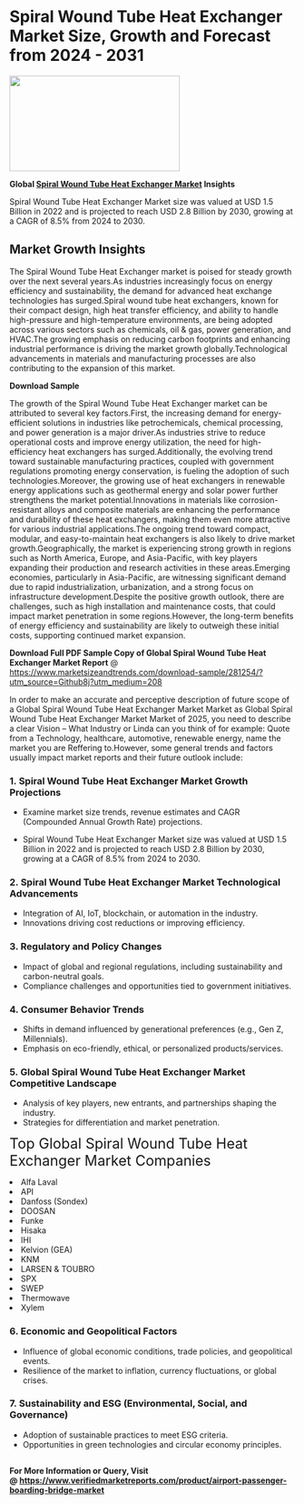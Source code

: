 <H1>Spiral Wound Tube Heat Exchanger Market Size, Growth and Forecast from 2024 - 2031</H1><img class="aligncenter size-medium wp-image-584254" src="https://thirdeyenews.in/wp-content/uploads/2024/09/Global-Market-Research-300x168.jpeg" alt="" width="300" height="168" /><p><strong>Global&nbsp;<a href="https://www.marketsizeandtrends.com/download-sample/281254/?utm_source=Github8j?utm_medium=208">Spiral Wound Tube Heat Exchanger Market</a> Insights</strong></p><p>Spiral Wound Tube Heat Exchanger Market size was valued at USD 1.5 Billion in 2022 and is projected to reach USD 2.8 Billion by 2030, growing at a CAGR of 8.5% from 2024 to 2030.</p><p><h2>Market Growth Insights</h2> <p>The Spiral Wound Tube Heat Exchanger market is poised for steady growth over the next several years.As industries increasingly focus on energy efficiency and sustainability, the demand for advanced heat exchange technologies has surged.Spiral wound tube heat exchangers, known for their compact design, high heat transfer efficiency, and ability to handle high-pressure and high-temperature environments, are being adopted across various sectors such as chemicals, oil & gas, power generation, and HVAC.The growing emphasis on reducing carbon footprints and enhancing industrial performance is driving the market growth globally.Technological advancements in materials and manufacturing processes are also contributing to the expansion of this market.</p> <p><strong>Download Sample</strong></p> <p>The growth of the Spiral Wound Tube Heat Exchanger market can be attributed to several key factors.First, the increasing demand for energy-efficient solutions in industries like petrochemicals, chemical processing, and power generation is a major driver.As industries strive to reduce operational costs and improve energy utilization, the need for high-efficiency heat exchangers has surged.Additionally, the evolving trend toward sustainable manufacturing practices, coupled with government regulations promoting energy conservation, is fueling the adoption of such technologies.Moreover, the growing use of heat exchangers in renewable energy applications such as geothermal energy and solar power further strengthens the market potential.Innovations in materials like corrosion-resistant alloys and composite materials are enhancing the performance and durability of these heat exchangers, making them even more attractive for various industrial applications.The ongoing trend toward compact, modular, and easy-to-maintain heat exchangers is also likely to drive market growth.Geographically, the market is experiencing strong growth in regions such as North America, Europe, and Asia-Pacific, with key players expanding their production and research activities in these areas.Emerging economies, particularly in Asia-Pacific, are witnessing significant demand due to rapid industrialization, urbanization, and a strong focus on infrastructure development.Despite the positive growth outlook, there are challenges, such as high installation and maintenance costs, that could impact market penetration in some regions.However, the long-term benefits of energy efficiency and sustainability are likely to outweigh these initial costs, supporting continued market expansion.</p> <p><span class=""><strong>Download Full PDF Sample Copy of Global Spiral Wound Tube Heat Exchanger Market Report</strong> @ <a href="https://www.marketsizeandtrends.com/download-sample/281254/?utm_source=Github8j?utm_medium=208" target="_blank">https://www.marketsizeandtrends.com/download-sample/281254/?utm_source=Github8j?utm_medium=208</a></span></p><p>In order to make an accurate and perceptive description of future scope of a Global&nbsp;Spiral Wound Tube Heat Exchanger Market Market as Global&nbsp;Spiral Wound Tube Heat Exchanger Market Market of 2025, you need to describe a clear Vision &ndash; What Industry or Linda can you think of for example: Quote from a Technology, healthcare, automotive, renewable energy, name the market you are Reffering to.However, some general trends and factors usually impact market reports and their future outlook include:</p><h3>1.&nbsp;<strong>Spiral Wound Tube Heat Exchanger Market Growth Projections</strong></h3><ul><li>Examine market size trends, revenue estimates and CAGR (Compounded Annual Growth Rate) projections.</li><li><p>Spiral Wound Tube Heat Exchanger Market size was valued at USD 1.5 Billion in 2022 and is projected to reach USD 2.8 Billion by 2030, growing at a CAGR of 8.5% from 2024 to 2030.</p></li></ul><h3>2.&nbsp;<strong>Spiral Wound Tube Heat Exchanger Market Technological Advancements</strong></h3><ul><li>Integration of AI, IoT, blockchain, or automation in the industry.</li><li>Innovations driving cost reductions or improving efficiency.</li></ul><h3>3.&nbsp;<strong>Regulatory and Policy Changes</strong></h3><ul><li>Impact of global and regional regulations, including sustainability and carbon-neutral goals.</li><li>Compliance challenges and opportunities tied to government initiatives.</li></ul><h3>4.&nbsp;<strong>Consumer Behavior Trends</strong></h3><ul><li>Shifts in demand influenced by generational preferences (e.g., Gen Z, Millennials).</li><li>Emphasis on eco-friendly, ethical, or personalized products/services.</li></ul><h3>5.&nbsp;<strong>Global Spiral Wound Tube Heat Exchanger Market Competitive Landscape</strong></h3><ul><li>Analysis of key players, new entrants, and partnerships shaping the industry.</li><li>Strategies for differentiation and market penetration.</li></ul><p data-pm-slice="1 1 []"><span style="color: inherit; font-family: inherit; font-size: 25px;">Top Global Spiral Wound Tube Heat Exchanger Market Companies</span></p><div class="" data-test-id=""><p><li>Alfa Laval</li><li> API</li><li> Danfoss (Sondex)</li><li> DOOSAN</li><li> Funke</li><li> Hisaka</li><li> IHI</li><li> Kelvion (GEA)</li><li> KNM</li><li> LARSEN & TOUBRO</li><li> SPX</li><li> SWEP</li><li> Thermowave</li><li> Xylem</li></p></div><h3>6.&nbsp;<strong>Economic and Geopolitical Factors</strong></h3><ul><li>Influence of global economic conditions, trade policies, and geopolitical events.</li><li>Resilience of the market to inflation, currency fluctuations, or global crises.</li></ul><h3>7.&nbsp;<strong>Sustainability and ESG (Environmental, Social, and Governance)</strong></h3><ul><li>Adoption of sustainable practices to meet ESG criteria.</li><li>Opportunities in green technologies and circular economy principles.</li></ul><h2><strong style="font-size: 14px;">For More Information or Query, Visit @&nbsp;</strong><a style="background-color: #ffffff; font-size: 14px;" href="https://www.marketsizeandtrends.com/report/spiral-wound-tube-heat-exchanger-market/" target="_blank">https://www.verifiedmarketreports.com/product/airport-passenger-boarding-bridge-market</a></h2>